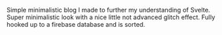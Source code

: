 Simple minimalistic blog I made to further my understanding of Svelte. Super minimalistic look with a nice little not advanced glitch effect. Fully hooked up to a firebase database and is sorted.